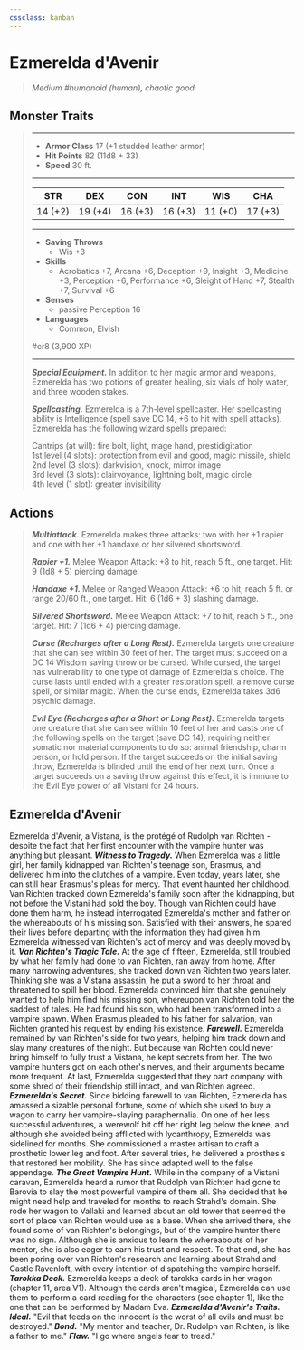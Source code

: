```yaml
---
cssclass: kanban
---
```


# Ezmerelda d'Avenir
>*Medium #humanoid (human), chaotic good*
## Monster Traits
>___
>- **Armor Class** 17 (+1 studded leather armor)
>- **Hit Points** 82 (11d8 + 33)
>- **Speed** 30 ft.
>___
>|STR|DEX|CON|INT|WIS|CHA|
>|:---:|:---:|:---:|:---:|:---:|:---:|
>|14 (+2)|19 (+4)|16 (+3)|16 (+3)|11 (+0)|17 (+3)|
>___
>- **Saving Throws**
>	 - Wis +3
>- **Skills**
>	 - Acrobatics +7, Arcana +6, Deception +9, Insight +3, Medicine +3, Perception +6, Performance +6, Sleight of Hand +7, Stealth +7, Survival +6
>- **Senses**
>	 - passive Perception 16
>- **Languages**
>	 - Common, Elvish
>
> #cr8 (3,900 XP)
>___
>***Special Equipment.*** In addition to her magic armor and weapons, Ezmerelda has two potions of greater healing, six vials of holy water, and three wooden stakes.  
>
>***Spellcasting.*** Ezmerelda is a 7th-level spellcaster. Her spellcasting ability is Intelligence (spell save DC 14, +6 to hit with spell attacks). Ezmerelda has the following wizard spells prepared:  
>
>Cantrips (at will): fire bolt, light, mage hand, prestidigitation  
>1st level (4 slots): protection from evil and good, magic missile, shield  
>2nd level (3 slots): darkvision, knock, mirror image  
>3rd level (3 slots): clairvoyance, lightning bolt, magic circle  
>4th level (1 slot): greater invisibility  
>
## Actions
>***Multiattack.*** Ezmerelda makes three attacks: two with her +1 rapier and one with her +1 handaxe or her silvered shortsword.  
>
>***Rapier +1.*** Melee Weapon Attack: +8 to hit, reach 5 ft., one target. Hit: 9 (1d8 + 5) piercing damage.  
>
>***Handaxe +1.*** Melee  or Ranged Weapon Attack: +6 to hit, reach 5 ft. or range 20/60 ft., one target. Hit: 6 (1d6 + 3) slashing damage.  
>
>***Silvered Shortsword.*** Melee Weapon Attack: +7 to hit, reach 5 ft., one target. Hit: 7 (1d6 + 4) piercing damage.  
>
>***Curse (Recharges after a Long Rest).*** Ezmerelda targets one creature that she can see within 30 feet of her. The target must succeed on a DC 14 Wisdom saving throw or be cursed. While cursed, the target has vulnerability to one type of damage of Ezmerelda's choice. The curse lasts until ended with a greater restoration spell, a remove curse spell, or similar magic. When the curse ends, Ezmerelda takes 3d6 psychic damage.  
>
>***Evil Eye (Recharges after a Short or Long Rest).*** Ezmerelda targets one creature that she can see within 10 feet of her and casts one of the following spells on the target (save DC 14), requiring neither somatic nor material components to do so: animal friendship, charm person, or hold person. If the target succeeds on the initial saving throw, Ezmerelda is blinded until the end of her next turn. Once a target succeeds on a saving throw against this effect, it is immune to the Evil Eye power of all Vistani for 24 hours.
## Ezmerelda d'Avenir
Ezmerelda d'Avenir, a Vistana, is the protégé of Rudolph van Richten - despite the fact that her first encounter with the vampire hunter was anything but pleasant.
***Witness to Tragedy.*** When Ezmerelda was a little girl, her family kidnapped van Richten's teenage son, Erasmus, and delivered him into the clutches of a vampire. Even today, years later, she can still hear Erasmus's pleas for mercy. That event haunted her childhood.
Van Richten tracked down Ezmerelda's family soon after the kidnapping, but not before the Vistani had sold the boy. Though van Richten could have done them harm, he instead interrogated Ezmerelda's mother and father on the whereabouts of his missing son. Satisfied with their answers, he spared their lives before departing with the information they had given him. Ezmerelda witnessed van Richten's act of mercy and was deeply moved by it.
***Van Richten's Tragic Tale.*** At the age of fifteen, Ezmerelda, still troubled by what her family had done to van Richten, ran away from home. After many harrowing adventures, she tracked down van Richten two years later. Thinking she was a Vistana assassin, he put a sword to her throat and threatened to spill her blood. Ezmerelda convinced him that she genuinely wanted to help him find his missing son, whereupon van Richten told her the saddest of tales. He had found his son, who had been transformed into a vampire spawn. When Erasmus pleaded to his father for salvation, van Richten granted his request by ending his existence.
***Farewell.*** Ezmerelda remained by van Richten's side for two years, helping him track down and slay many creatures of the night. But because van Richten could never bring himself to fully trust a Vistana, he kept secrets from her. The two vampire hunters got on each other's nerves, and their arguments became more frequent. At last, Ezmerelda suggested that they part company with some shred of their friendship still intact, and van Richten agreed.
***Ezmerelda's Secret.*** Since bidding farewell to van Richten, Ezmerelda has amassed a sizable personal fortune, some of which she used to buy a wagon to carry her vampire-slaying paraphernalia. On one of her less successful adventures, a werewolf bit off her right leg below the knee, and although she avoided being afflicted with lycanthropy, Ezmerelda was sidelined for months. She commissioned a master artisan to craft a prosthetic lower leg and foot. After several tries, he delivered a prosthesis that restored her mobility. She has since adapted well to the false appendage.
***The Great Vampire Hunt.*** While in the company of a Vistani caravan, Ezmerelda heard a rumor that Rudolph van Richten had gone to Barovia to slay the most powerful vampire of them all. She decided that he might need help and traveled for months to reach Strahd's domain. She rode her wagon to Vallaki and learned about an old tower that seemed the sort of place van Richten would use as a base. When she arrived there, she found some of van Richten's belongings, but of the vampire hunter there was no sign. Although she is anxious to learn the whereabouts of her mentor, she is also eager to earn his trust and respect. To that end, she has been poring over van Richten's research and learning about Strahd and Castle Ravenloft, with every intention of dispatching the vampire herself.
***Tarokka Deck.*** Ezmerelda keeps a deck of tarokka cards in her wagon (chapter 11, area V1). Although the cards aren't magical, Ezmerelda can use them to perform a card reading for the characters (see chapter 1), like the one that can be performed by Madam Eva.
***Ezmerelda d'Avenir's Traits.*** ***Ideal.*** "Evil that feeds on the innocent is the worst of all evils and must be destroyed."
***Bond.*** "My mentor and teacher, Dr. Rudolph van Richten, is like a father to me."
***Flaw.*** "I go where angels fear to tread."